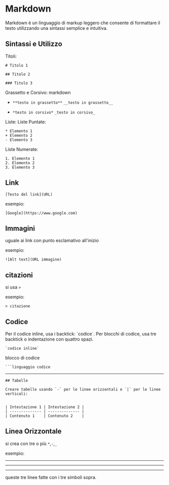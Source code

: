 <!-- @format -->

# Markdown

Markdown è un linguaggio di markup leggero che consente di formattare il testo utilizzando una sintassi semplice e intuitiva.

## Sintassi e Utilizzo

Titoli:

```
# Titolo 1

## Titolo 2

### Titolo 3
```

Grassetto e Corsivo:
markdown

- `**testo in grassetto**`
  `__testo in grassetto__`

- `*testo in corsivo*`
  `_testo in corsivo_`

Liste:
Liste Puntate:

```
* Elemento 1
+ Elemento 2
- Elemento 3
```

Liste Numerate:

```
1. Elemento 1
2. Elemento 2
3. Elemento 3
```

## Link

`[Testo del link](URL)`

esempio:

`[Google](https://www.google.com)`

## Immagini

uguale ai link con punto esclamativo all'inizio

esempio:

`![Alt text](URL immagine)`

## citazioni

si usa `>`

esempio:

```
> citazione
```

## Codice

Per il codice inline, usa i backtick: \`codice\`. Per blocchi di codice, usa tre backtick o indentazione con quattro spazi.

```
`codice inline`
```

blocco di codice

````
```linguaggio codice

````

---

```
## Tabelle

Creare tabelle usando `-` per le linee orizzontali e `|` per le linee verticali:


| Intestazione 1 | Intestazione 2 |
| -------------- | -------------- |
| Contenuto 1    | Contenuto 2    |
```

## Linea Orizzontale

si crea con tre o più `*`,`-`,`_`

esempio:

---

---

---

queste tre linee fatte con i tre simboli sopra.
